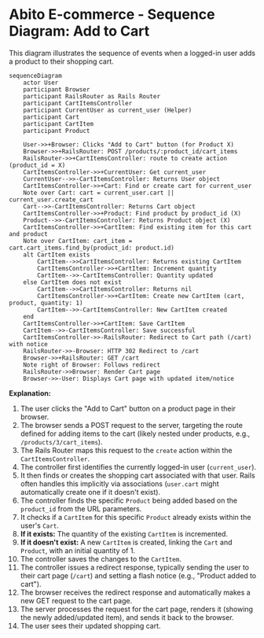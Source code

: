# Abito E-commerce - Sequence Diagram: Add to Cart

This diagram illustrates the sequence of events when a logged-in user adds a product to their shopping cart.

```mermaid
sequenceDiagram
    actor User
    participant Browser
    participant RailsRouter as Rails Router
    participant CartItemsController
    participant CurrentUser as current_user (Helper)
    participant Cart
    participant CartItem
    participant Product

    User->>+Browser: Clicks "Add to Cart" button (for Product X)
    Browser->>+RailsRouter: POST /products/:product_id/cart_items
    RailsRouter->>+CartItemsController: route to create action (product_id = X)
    CartItemsController->>+CurrentUser: Get current_user
    CurrentUser-->>-CartItemsController: Returns User object
    CartItemsController->>+Cart: Find or create cart for current_user
    Note over Cart: cart = current_user.cart || current_user.create_cart
    Cart-->>-CartItemsController: Returns Cart object
    CartItemsController->>+Product: Find product by product_id (X)
    Product-->>-CartItemsController: Returns Product object (X)
    CartItemsController->>+CartItem: Find existing item for this cart and product
    Note over CartItem: cart_item = cart.cart_items.find_by(product_id: product.id)
    alt CartItem exists
        CartItem-->>CartItemsController: Returns existing CartItem
        CartItemsController->>+CartItem: Increment quantity
        CartItem-->>-CartItemsController: Quantity updated
    else CartItem does not exist
        CartItem-->>CartItemsController: Returns nil
        CartItemsController->>+CartItem: Create new CartItem (cart, product, quantity: 1)
        CartItem-->>-CartItemsController: New CartItem created
    end
    CartItemsController->>+CartItem: Save CartItem
    CartItem-->>-CartItemsController: Save successful
    CartItemsController->>-RailsRouter: Redirect to Cart path (/cart) with notice
    RailsRouter->>-Browser: HTTP 302 Redirect to /cart
    Browser->>+RailsRouter: GET /cart
    Note right of Browser: Follows redirect
    RailsRouter->>Browser: Render Cart page
    Browser->>-User: Displays Cart page with updated item/notice
```

**Explanation:**

1.  The user clicks the "Add to Cart" button on a product page in their browser.
2.  The browser sends a POST request to the server, targeting the route defined for adding items to the cart (likely nested under products, e.g., `/products/3/cart_items`).
3.  The Rails Router maps this request to the `create` action within the `CartItemsController`.
4.  The controller first identifies the currently logged-in user (`current_user`).
5.  It then finds or creates the shopping cart associated with that user. Rails often handles this implicitly via associations (`user.cart` might automatically create one if it doesn't exist).
6.  The controller finds the specific `Product` being added based on the `product_id` from the URL parameters.
7.  It checks if a `CartItem` for this specific `Product` already exists within the user's `Cart`.
8.  **If it exists:** The quantity of the existing `CartItem` is incremented.
9.  **If it doesn't exist:** A new `CartItem` is created, linking the `Cart` and `Product`, with an initial quantity of 1.
10. The controller saves the changes to the `CartItem`.
11. The controller issues a redirect response, typically sending the user to their cart page (`/cart`) and setting a flash notice (e.g., "Product added to cart").
12. The browser receives the redirect response and automatically makes a new GET request to the cart page.
13. The server processes the request for the cart page, renders it (showing the newly added/updated item), and sends it back to the browser.
14. The user sees their updated shopping cart.
